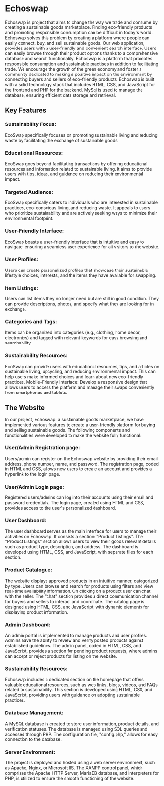 # Echoswap

Echoswap is project that aims to change the way we trade and consume by creating a sustainable goods marketplace. Finding eco-friendly products and promoting responsible consumption can be difficult in today's world. Echoswap solves this problem by creating a platform where people can easily connect, buy, and sell sustainable goods.
Our web application, provides users with a user-friendly and convenient search interface. Users can easily browse through their product options thanks to a comprehensive database and search functionality.
Echoswap is a platform that promotes responsible consumption and sustainable practises in addition to facilitating trade. We encourage the growth of the green economy and foster a community dedicated to making a positive impact on the environment by connecting buyers and sellers of eco-friendly products.
Echoswap is built with a solid technology stack that includes HTML, CSS, and JavaScript for the frontend and PHP for the backend. MySql is used to manage the database, ensuring efficient data storage and retrieval.


## Key Features

### Sustainability Focus: 
EcoSwap specifically focuses on promoting sustainable living and reducing waste by facilitating the exchange of sustainable goods. 

### Educational Resources: 
EcoSwap goes beyond facilitating transactions by offering educational resources and information related to sustainable living. It aims to provide users with tips, ideas, and guidance on reducing their environmental impact. 

### Targeted Audience:
EcoSwap specifically caters to individuals who are interested in sustainable practices, eco-conscious living, and reducing waste. It appeals to users who prioritize sustainability and are actively seeking ways to minimize their environmental footprint.

### User-Friendly Interface:
EcoSwap boasts a user-friendly interface that is intuitive and easy to navigate, ensuring a seamless user experience for all visitors to the website.

### User Profiles:
Users can create personalized profiles that showcase their sustainable lifestyle choices, interests, and the items they have available for swapping.

### Item Listings: 
Users can list items they no longer need but are still in good condition. They can provide descriptions, photos, and specify what they are looking for in exchange.

### Categories and Tags: 
Items can be organized into categories (e.g., clothing, home decor, electronics) and tagged with relevant keywords for easy browsing and searchability.

### Sustainability Resources:
EcoSwap can provide users with educational resources, tips, and articles on sustainable living, upcycling, and reducing environmental impact. This can help users make informed choices and learn about new eco-friendly practices.
Mobile-Friendly Interface: Develop a responsive design that allows users to access the platform and manage their swaps conveniently from smartphones and tablets.

## The Website

In our project, Echoswap: a sustainable goods marketplace, we have implemented various features to create a user-friendly platform for buying and selling sustainable goods. The following components and functionalities were developed to make the website fully functional:

### User/Admin Registration page: 
Users/admin can register on the Echoswap website by providing their email address, phone number, name, and password. The registration page, coded in HTML and CSS, allows new users to create an account and provides a hyperlink to the login page.

### User/Admin Login page: 
Registered users/admins can log into their accounts using their email and password credentials. The login page, created using HTML and CSS, provides access to the user's personalized dashboard.

### User Dashboard: 
The user dashboard serves as the main interface for users to manage their activities on Echoswap. It consists a section: "Product Listings". The "Product Listings" section allows users to view their goods relevant details such as product type, description, and address. The dashboard is developed using HTML, CSS, and JavaScript, with separate files for each section.

### Product Catalogue:
The website displays approved products in an intuitive manner, categorized by type. Users can browse and search for products using filters and view real-time availability information. On clicking on a product user can chat with the seller. The "chat" section provides a direct communication channel for buyers and sellers to interact and coordinate.  The catalog page is designed using HTML, CSS, and JavaScript, with dynamic elements for displaying product information.

### Admin Dashboard:
An admin portal is implemented to manage products and user profiles. Admins have the ability to review and verify posted products against established guidelines. The admin panel, coded in HTML, CSS, and JavaScript, provides a section for pending product requests, where admins can accept or reject products for listing on the website.

### Sustainability Resources:
Echoswap includes a dedicated section on the homepage that offers valuable educational resources, such as web links, blogs, videos, and FAQs related to sustainability. This section is developed using HTML, CSS, and JavaScript, providing users with guidance on adopting sustainable practices.

### Database Management:
A MySQL database is created to store user information, product details, and verification statuses. The database is managed using SQL queries and accessed through PHP. The configuration file, "config.php," allows for easy connection to the database.

### Server Environment:
The project is deployed and hosted using a web server environment, such as Apache, Nginx, or Microsoft IIS. The XAMPP control panel, which comprises the Apache HTTP Server, MariaDB database, and interpreters for PHP, is utilized to ensure the smooth functioning of the website.


